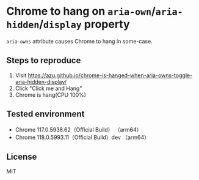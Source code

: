 # Chrome to hang on `aria-own`/`aria-hidden`/`display` property

`aria-owns` attribute causes Chrome to hang in some-case.

## Steps to reproduce

1. Visit https://azu.github.io/chrome-is-hanged-when-aria-owns-toggle-aria-hidden-display/
2. Click "Click me and Hang"
3. Chrome is hang(CPU 100%)

## Tested environment

- Chrome 117.0.5938.62（Official Build） （arm64）
- Chrome 118.0.5993.11（Official Build）dev （arm64）


## License

MIT
